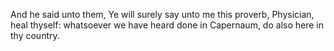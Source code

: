 And he said unto them, Ye will surely say unto me this proverb, Physician, heal thyself: whatsoever we have heard done in Capernaum, do also here in thy country.
